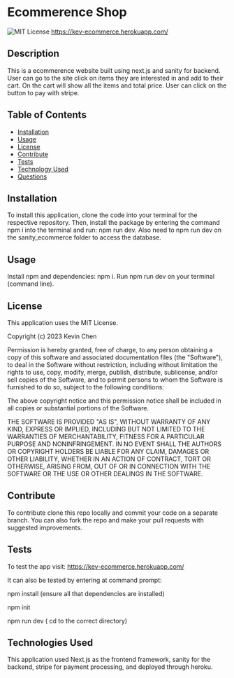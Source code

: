 # Ecommerence Shop
![MIT License](https://img.shields.io/badge/License-MIT-yellow.svg "MIT badge")
https://kev-ecommerce.herokuapp.com/

## Description

This is a ecommerence website built using next.js and sanity for backend. User can go to the site click on items they are interested in and add to their cart. On the cart will show all the items and total price. User can click on the button to pay with stripe.

## Table of Contents

- [Installation](#installation)
- [Usage](#usage)
- [License](#license)
- [Contribute](#contribute)
- [Tests](#tests)
- [Technology Used](#technology-used)
- [Questions](#questions)

## Installation

To install this application, clone the code into your terminal for the respective repository. Then, install the package by entering the command npm i into the terminal and run: npm run dev. Also need to npm run dev on the sanity_ecommerce folder to access the database.

## Usage

Install npm and dependencies: npm i.
Run npm run dev on your terminal (command line).

<!-- <br><img src=""> -->

## License

This application uses the MIT License.

Copyright (c) 2023 Kevin Chen

Permission is hereby granted, free of charge, to any person obtaining a copy
of this software and associated documentation files (the "Software"), to deal
in the Software without restriction, including without limitation the rights
to use, copy, modify, merge, publish, distribute, sublicense, and/or sell
copies of the Software, and to permit persons to whom the Software is
furnished to do so, subject to the following conditions:

The above copyright notice and this permission notice shall be included in all
copies or substantial portions of the Software.

THE SOFTWARE IS PROVIDED "AS IS", WITHOUT WARRANTY OF ANY KIND, EXPRESS OR
IMPLIED, INCLUDING BUT NOT LIMITED TO THE WARRANTIES OF MERCHANTABILITY,
FITNESS FOR A PARTICULAR PURPOSE AND NONINFRINGEMENT. IN NO EVENT SHALL THE
AUTHORS OR COPYRIGHT HOLDERS BE LIABLE FOR ANY CLAIM, DAMAGES OR OTHER
LIABILITY, WHETHER IN AN ACTION OF CONTRACT, TORT OR OTHERWISE, ARISING FROM,
OUT OF OR IN CONNECTION WITH THE SOFTWARE OR THE USE OR OTHER DEALINGS IN THE
SOFTWARE.

## Contribute

To contribute clone this repo locally and commit your code on a separate branch. You can also fork the repo and make your pull requests with suggested improvements.

## Tests

To test the app visit: https://kev-ecommerce.herokuapp.com/

It can also be tested by entering at command prompt:

npm install (ensure all that dependencies are installed)

npm init

npm run dev ( cd to the correct directory)

## Technologies Used

This application used Next.js as the frontend framework, sanity for the backend, stripe for payment processing, and deployed through heroku.




